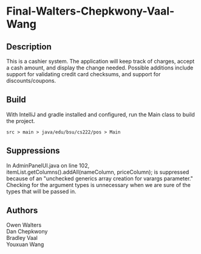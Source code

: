 # Final-Walters-Chepkwony-Vaal-Wang

## Description

This is a cashier system. The application will keep track of charges, 
accept a cash amount, and display the change needed. 
Possible additions include support for validating credit card checksums, 
and support for discounts/coupons.

## Build

With IntelliJ and gradle installed and configured, run the Main class to build the project.

    src > main > java/edu/bsu/cs222/pos > Main

## Suppressions

In AdminPanelUI.java on line 102, itemList.getColumns().addAll(nameColumn, priceColumn);
is suppressed because of an "unchecked generics array creation for varargs parameter."
Checking for the argument types is unnecessary when we are sure of the types that will be passed in.

## Authors

Owen Walters\
Dan Chepkwony\
Bradley Vaal\
Youxuan Wang
